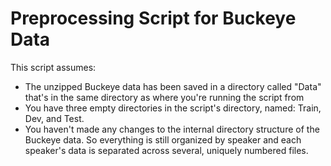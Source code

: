 # Preprocessing Script for Buckeye Data
This script assumes:
* The unzipped Buckeye data has been saved in a directory called "Data" that's in the same directory as where you're running the script from
* You have three empty directories in the script's directory, named: Train, Dev, and Test.
* You haven't made any changes to the internal directory structure of the Buckeye data. So everything is still organized by speaker and each speaker's data is separated across several, uniquely numbered files.
